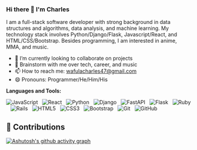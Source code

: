 ### Hi there 👋 I'm Charles

I am a full-stack software developer with strong background in  data structures and algorithms, data analysis, and machine learning.  My technology stack involves Python/Django/Flask, Javascript/React, and HTML/CSS/Bootstrap. Besides programming, I am interested in anime, MMA, and music.

- 🔭 I’m currently looking to collaborate on projects
- 💬 Brainstorm with me over tech, career, and music 
- 📫 How to reach me: wafulacharles47@gmail.com
- 😄 Pronouns: Programmer/He/Him/His

**Languages and Tools:** 

![JavaScript](https://img.shields.io/badge/-JavaScript-black?logo=javascript&style=social)&nbsp;&nbsp;
![React](https://img.shields.io/badge/-React-blue?logo=react&style=social)&nbsp;&nbsp;
![Python](https://img.shields.io/badge/-Python-black?logo=Python&style=social)&nbsp;&nbsp;
![Django](https://img.shields.io/badge/-Django-green?logo=django&style=social)&nbsp;&nbsp;
![FastAPI](https://img.shields.io/badge/-fastapi-green?logo=fastapi&style=social)&nbsp;&nbsp;
![Flask](https://img.shields.io/badge/flask-black?logo=flask&style=social)&nbsp;&nbsp;
![Ruby](https://img.shields.io/badge/-Ruby-red?logo=ruby&style=social)&nbsp;&nbsp;
![Rails](https://img.shields.io/badge/-rubyonrails-red?logo=rubyonrails&style=social)&nbsp;&nbsp;
![HTML5](https://img.shields.io/badge/-HTML5-black?logo=html5&style=social)&nbsp;&nbsp;
![CSS3](https://img.shields.io/badge/-CSS3-black?logo=css3&style=social)&nbsp;&nbsp;
![Bootstrap](https://img.shields.io/badge/-Bootstrap-black?logo=bootstrap&style=social)&nbsp;&nbsp;
![Git](https://img.shields.io/badge/-Git-black?logo=git&style=social)&nbsp;&nbsp;
![GitHub](https://img.shields.io/badge/-GitHub-black?logo=github&style=social)&nbsp;&nbsp;

## 📜 Contributions
  

[![Ashutosh's github activity graph](https://github-readme-activity-graph.cyclic.app/graph?username=WMCharles&theme=gotham)](https://github.com/WMCharles/github-readme-activity-graph)

